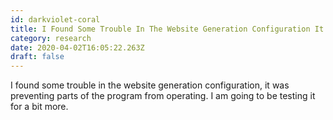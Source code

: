 ```yaml
---
id: darkviolet-coral
title: I Found Some Trouble In The Website Generation Configuration It Was Preventing Parts Of The Program From Operating I Am Going
category: research
date: 2020-04-02T16:05:22.263Z
draft: false
---
```


I found some trouble in the website generation configuration, it was preventing parts of the program from operating. I am going to be testing it for a bit more.